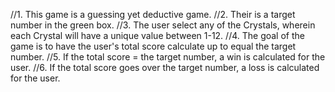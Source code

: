 //1. This game is a guessing yet deductive game.
//2. Their is a target number in the green box.
//3. The user select any of the Crystals, wherein each Crystal will have a unique value between 1-12.
//4. The goal of the game is to have the user's total score calculate up to equal the target number.
//5. If the total score = the target number, a win is calculated for the user.
//6. If the total score goes over the target number, a loss is calculated for the user.

